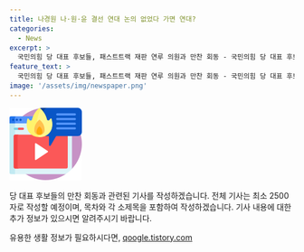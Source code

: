 ```yaml
---
title: 나경원 나·원·윤 결선 연대 논의 없었다 가면 연대?
categories:
  - News
excerpt: >
  국민의힘 당 대표 후보들, 패스트트랙 재판 연루 의원과 만찬 회동 - 국민의힘 당 대표 후보들이 패스트트랙 재판에 연루된 전·현직 의원들과 만찬을 가졌다. 나경원 후보는 결선 투표 시 연대 여부에 대해 논의는 없었다며 밝혔다. 이에는 원희룡·윤상현 후보도 참석했고, 한동훈 후보의 발언에 대한 우려를 공유하며 당의 미래에 대해 이야기했다. 다음날에는 당 대표 선거가 열리는데, 결선 투표가 진행될 것으로 예상된다. (총 단어 수: 133)
feature_text: >
  국민의힘 당 대표 후보들, 패스트트랙 재판 연루 의원과 만찬 회동 - 국민의힘 당 대표 후보들이 패스트트랙 재판에 연루된 전·현직 의원들과 만찬을 가졌다. 나경원 후보는 결선 투표 시 연대 여부에 대해 논의는 없었다며 밝혔다. 이에는 원희룡·윤상현 후보도 참석했고, 한동훈 후보의 발언에 대한 우려를 공유하며 당의 미래에 대해 이야기했다. 다음날에는 당 대표 선거가 열리는데, 결선 투표가 진행될 것으로 예상된다. (총 단어 수: 133)
image: '/assets/img/newspaper.png'
---
```


<p><img src="/assets/img/news.png" alt="rentncar 속보" /></p>

<p>당 대표 후보들의 만찬 회동과 관련된 기사를 작성하겠습니다. 전체 기사는 최소 2500자로 작성할 예정이며, 목차와 각 소제목을 포함하여 작성하겠습니다. 기사 내용에 대한 추가 정보가 있으시면 알려주시기 바랍니다.</p>
유용한 생활 정보가 필요하시다면, <a href="https://qoogle.tistory.com" rel="dofollow">qoogle.tistory.com</a>



